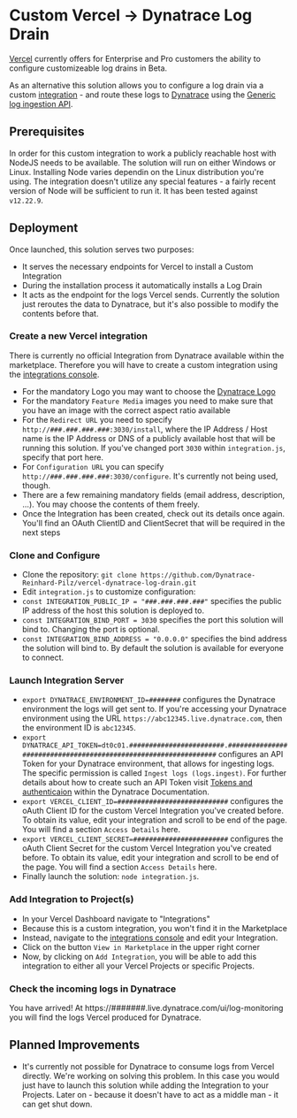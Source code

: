 # Custom Vercel -> Dynatrace Log Drain

[Vercel](https://vercel.com) currently offers for Enterprise and Pro customers the ability to configure customizeable log drains in Beta.

As an alternative this solution allows you to configure a log drain via a custom [integration](https://vercel.com/integrations) - and route these logs to [Dynatrace](https://www.dynatrace.com) using the [Generic log ingestion API](https://www.dynatrace.com/support/help/observe-and-explore/logs/log-management-and-analytics/lma-log-ingestion-via-api).

## Prerequisites
In order for this custom integration to work a publicly reachable host with NodeJS needs to be available. The solution will run on either Windows or Linux. Installing Node varies dependin on the Linux distribution you're using. The integration doesn't utilize any special features - a fairly recent version of Node will be sufficient to run it. It has been tested against `v12.22.9`.

## Deployment
Once launched, this solution serves two purposes:
* It serves the necessary endpoints for Vercel to install a Custom Integration
* During the installation process it automatically installs a Log Drain
* It acts as the endpoint for the logs Vercel sends. Currently the solution just reroutes the data to Dynatrace, but it's also possible to modify the contents before that.
### Create a new Vercel integration
There is currently no official Integration from Dynatrace available within the marketplace. Therefore you will have to create a custom integration using the [integrations console](https://vercel.com/dashboard/integrations/console).
* For the mandatory Logo you may want to choose the [Dynatrace Logo](https://companieslogo.com/img/orig/DT-89e31c0c.png)
* For the mandatory `Feature Media` images you need to make sure that you have an image with the correct aspect ratio available
* For the `Redirect URL` you need to specify `http://###.###.###.###:3030/install`, where the IP Address / Host name is the IP Address or DNS of a publicly available host that will be running this solution. If you've changed port `3030` within `integration.js`, specify that port here.
* For `Configuration URL` you can specify `http://###.###.###.###:3030/configure`. It's currently not being used, though.
* There are a few remaining mandatory fields (email address, description, ...). You may choose the contents of them freely.
* Once the Integration has been created, check out its details once again. You'll find an OAuth ClientID and ClientSecret that will be required in the next steps
### Clone and Configure
* Clone the repository: `git clone https://github.com/Dynatrace-Reinhard-Pilz/vercel-dynatrace-log-drain.git`
* Edit `integration.js` to customize configuration:
* `const INTEGRATION_PUBLIC_IP = "###.###.###.###"` specifies the public IP address of the host this solution is deployed to. 
* `const INTEGRATION_BIND_PORT = 3030` specifies the port this solution will bind to. Changing the port is optional.
* `const INTEGRATION_BIND_ADDRESS = "0.0.0.0"` specifies the bind address the solution will bind to. By default the solution is available for everyone to connect.
### Launch Integration Server
* `export DYNATRACE_ENVIRONMENT_ID=########` configures the Dynatrace environment the logs will get sent to. If you're accessing your Dynatrace environment using the URL `https://abc12345.live.dynatrace.com`, then the environment ID is `abc12345`.
* `export DYNATRACE_API_TOKEN=dt0c01.########################.################################################################` configures an API Token for your Dynatrace environment, that allows for ingesting logs. The specific permission is called `Ingest logs (logs.ingest)`. For further details about how to create such an API Token visit [Tokens and authenticaion](https://www.dynatrace.com/support/help/dynatrace-api/basics/dynatrace-api-authentication) within the Dynatrace Documentation.
* `export VERCEL_CLIENT_ID=############################` configures the oAuth Client ID for the custom Vercel Integration you've created before. To obtain its value, edit your integration and scroll to be end of the page. You will find a section `Access Details` here.
* `export VERCEL_CLIENT_SECRET=########################` configures the oAuth Client Secret for the custom Vercel Integration you've created before. To obtain its value, edit your integration and scroll to be end of the page. You will find a section `Access Details` here.
* Finally launch the solution: `node integration.js`.
### Add Integration to Project(s)
* In your Vercel Dashboard navigate to "Integrations"
* Because this is a custom integration, you won't find it in the Marketplace
* Instead, navigate to the [integrations console](https://vercel.com/dashboard/integrations/console) and edit your Integration.
* Click on the button `View in Marketplace` in the upper right corner
* Now, by clicking on `Add Integration`, you will be able to add this integration to either all your Vercel Projects or specific Projects.
### Check the incoming logs in Dynatrace
You have arrived! At https://#######.live.dynatrace.com/ui/log-monitoring you will find the logs Vercel produced for Dynatrace.

## Planned Improvements
* It's currently not possible for Dynatrace to consume logs from Vercel directly. We're working on solving this problem. In this case you would just have to launch this solution while adding the Integration to your Projects. Later on - because it doesn't have to act as a middle man - it can get shut down.